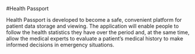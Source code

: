 #Health Passport

<p>Health Passport is developed to become a safe, convenient platform for patient data storage and viewing. The application will enable people to follow the health statistics they have over the period and, at the same time, allow the medical experts to evaluate a patient’s medical history to make informed decisions in emergency situations.</p>
